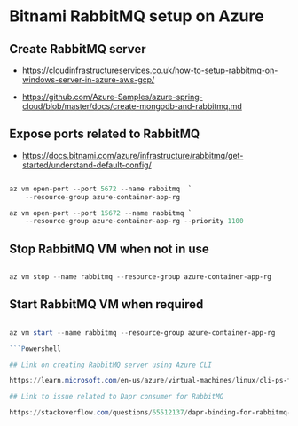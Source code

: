 # Bitnami RabbitMQ setup on Azure

## Create RabbitMQ server

- https://cloudinfrastructureservices.co.uk/how-to-setup-rabbitmq-on-windows-server-in-azure-aws-gcp/

- https://github.com/Azure-Samples/azure-spring-cloud/blob/master/docs/create-mongodb-and-rabbitmq.md

## Expose ports related to RabbitMQ

- https://docs.bitnami.com/azure/infrastructure/rabbitmq/get-started/understand-default-config/

```Powershell

az vm open-port --port 5672 --name rabbitmq  `
    --resource-group azure-container-app-rg

az vm open-port --port 15672 --name rabbitmq `
    --resource-group azure-container-app-rg --priority 1100

```

## Stop RabbitMQ VM when not in use

```Powershell

az vm stop --name rabbitmq --resource-group azure-container-app-rg

```

## Start RabbitMQ VM when required

````Powershell

az vm start --name rabbitmq --resource-group azure-container-app-rg

```Powershell   

## Link on creating RabbitMQ server using Azure CLI

https://learn.microsoft.com/en-us/azure/virtual-machines/linux/cli-ps-findimage

## Link to issue related to Dapr consumer for RabbitMQ

https://stackoverflow.com/questions/65512137/dapr-binding-for-rabbitmq-not-working-using-dapr-pub-sub-sample
````
